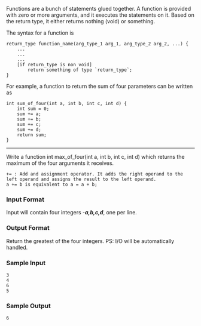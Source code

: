 Functions are a bunch of statements glued together. A function is provided with zero or more arguments, and it executes the statements on it. Based on the return type, it either returns nothing (void) or something.

The syntax for a function is

```
return_type function_name(arg_type_1 arg_1, arg_type_2 arg_2, ...) {
    ...
    ...
    ...
    [if return_type is non void]
        return something of type `return_type`;
}
```

For example, a function to return the sum of four parameters can be written as

```
int sum_of_four(int a, int b, int c, int d) {
    int sum = 0;
    sum += a;
    sum += b;
    sum += c;
    sum += d;
    return sum;
}
```
---
Write a function int max_of_four(int a, int b, int c, int d) which returns the maximum of the four arguments it receives.

```
+= : Add and assignment operator. It adds the right operand to the left operand and assigns the result to the left operand.
a += b is equivalent to a = a + b;
```

### Input Format

Input will contain four integers -***a,b,c,d***, one per line.

### Output Format

Return the greatest of the four integers.
PS: I/O will be automatically handled.

### Sample Input
```
3
4
6
5
```

### Sample Output
```
6
```
